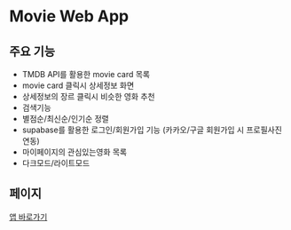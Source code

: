 # Movie Web App


## 주요 기능
- TMDB API를 활용한 movie card 목록
- movie card 클릭시 상세정보 화면
- 상세정보의 장르 클릭시 비슷한 영화 추천
- 검색기능
- 별점순/최신순/인기순 정렬
- supabase를 활용한 로그인/회원가입 기능 (카카오/구글 회원가입 시 프로필사진 연동)
- 마이페이지의 관심있는영화 목록
- 다크모드/라이트모드



## 페이지
<a href="https://movies-12-zeta.vercel.app/" target="_blank">앱 바로가기</a>
